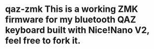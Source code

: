 # qaz-zmk This is a working ZMK firmware for my bluetooth QAZ keyboard built with Nice!Nano V2, feel free to fork it.
